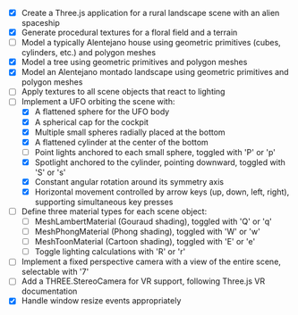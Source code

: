 * [X] Create a Three.js application for a rural landscape scene with an alien spaceship
* [X] Generate procedural textures for a floral field and a terrain
* [ ] Model a typically Alentejano house using geometric primitives (cubes, cylinders, etc.) and polygon meshes
* [X] Model a tree using geometric primitives and polygon meshes
* [X] Model an Alentejano montado landscape using geometric primitives and polygon meshes
* [ ] Apply textures to all scene objects that react to lighting
* [ ] Implement a UFO orbiting the scene with:
  * [X] A flattened sphere for the UFO body
  * [X] A spherical cap for the cockpit
  * [X] Multiple small spheres radially placed at the bottom
  * [X] A flattened cylinder at the center of the bottom
  * [ ] Point lights anchored to each small sphere, toggled with 'P' or 'p'
  * [X] Spotlight anchored to the cylinder, pointing downward, toggled with 'S' or 's'
  * [X] Constant angular rotation around its symmetry axis
  * [X] Horizontal movement controlled by arrow keys (up, down, left, right), supporting simultaneous key presses
* [ ] Define three material types for each scene object:
  * [ ] MeshLambertMaterial (Gouraud shading), toggled with 'Q' or 'q'
  * [ ] MeshPhongMaterial (Phong shading), toggled with 'W' or 'w'
  * [ ] MeshToonMaterial (Cartoon shading), toggled with 'E' or 'e'
  * [ ] Toggle lighting calculations with 'R' or 'r'
* [ ] Implement a fixed perspective camera with a view of the entire scene, selectable with '7'
* [ ] Add a THREE.StereoCamera for VR support, following Three.js VR documentation
* [X] Handle window resize events appropriately
